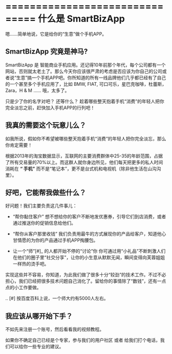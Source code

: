 ===============================
什么是 SmartBizApp 
===============================

嗯……简单地说，它是给你的“生意”做个手机APP。


SmartBizApp 究竟是神马?
-----------------------------------------

SmartBizApp 是 智能商业手机应用。还记得10年前那个年代，每个公司都有一个网站，否则就太老土了。那么今天你应该很严肃的考虑是否应该为你自己的公司或者说“生意”搞一个手机APP吧。你所知道的所有一线品牌他们几乎都已经有了自己的一个甚至多个手机应用了，比如 BMW, FIAT, 可口可乐，星巴克咖啡，杜蕾斯，Zara，H & M …… 哦，太多了。 

只是少了你的名字对吧？ 还等什么？ 趁着哪些整天抱着手机“消费”的年轻人把你完全淡忘之前，赶快加入手机APP的行列吧！

我真的需要这个玩意儿么？
-----------------------------------------
如我所说，假如你不希望被哪些整天抱着手机“消费”的年轻人把你完全淡忘，那么你肯定需要！

根据2013年的淘宝数据显示，互联网的主要消费群体中25-35的年龄范围，占据了所有交易量的70%以上。而这群人就你身边所见，他们每天把更多的私人时间消耗在 **“ 手机”** 而不是“笔记本”，更不是台式机和电视机（除非他生活在山沟沟里）。

好吧，它能帮我做些什么？
----------------------------------------
好问题！我们主要负责这几件事儿： 

* “帮你黏住客户” 
   想不想给你的客户不断地发优惠券，引导它们到店消费，或者通过推送你的促销信息给他们。

* “帮你从客户那里收钱”
   我们负责用最牛的方式展现你的产品给客户，知道他心甘情愿的为你的产品通过手机APP掏腰包。

* 让一个“师”[#]_ 的人都开始不停的“讨论”你
   你可通过用“小礼品”不断刺激人们在他们的圈子里“社交分享”，让你的小生意从默默无闻，瞬间变得向芙蓉姐姐一样热的烫手吧。


实现这些并不容易，你知道，为此我们做了很多十分“较劲”的技术工作。不过不必担心，我们已经把很多技术问题自己消化了。留给你的事情除了“数钱”，还有一点点的小工作要做。

.. [#] 按百度百科上说，一个师大约有5000人左右。


我应该从哪开始下手？
----------------------------------------
不如先来注册一个账号，然后看看我的视频教程。

如果你不确定自己已经是个专家，参与我们的用户社区 或者 给我们打个电话，我们可以给你一些专业的建议。
